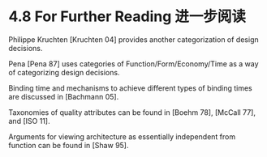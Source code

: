 4.8 For Further Reading 进一步阅读
===

Philippe Kruchten [Kruchten 04] provides another categorization of design
decisions.

Pena [Pena 87] uses categories of Function/Form/Economy/Time as a way
of categorizing design decisions.

Binding time and mechanisms to achieve different types of binding times
are discussed in [Bachmann 05].

Taxonomies of quality attributes can be found in [Boehm 78], [McCall 77],
and [ISO 11].

Arguments for viewing architecture as essentially independent from function
can be found in [Shaw 95].
